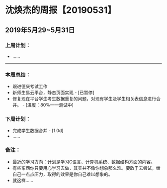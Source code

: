 # 沈焕杰的周报【20190531】

## 2019年5月29~5月31日

### 上周计划：

* ……

------

### 本周总结：

* 跟进德庆考试工作
* 新师生易云平台，静态页面实现 - [已暂停]
* 修复现在平台学生考生数据重复的问题，对现有学生及学生相关表信息进行合并。 - [进度：80%——测试中]



### 下周计划：

* 完成学生数据合并 - [1.0d]
* ……



### 备注：

* 最近的学习方向：计划是学习C语言、计算机系统、数据结构方面的内容。
* 有些东西你只要用心学习去做，其实并不像你想象那么难。要敢于去尝试，给自己一点点压力，取得的效果是你自己难以想象的。
* 就这样……

